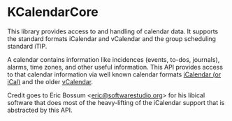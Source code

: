 # KCalendarCore #

This library provides access to and handling of calendar data.
It supports the standard formats iCalendar and vCalendar and the
group scheduling standard iTIP.

A calendar contains information like incidences (events, to-dos, journals),
alarms, time zones, and other useful information.  This API provides
access to that calendar information via well known calendar formats
[iCalendar (or iCal)](https://en.wikipedia.org/wiki/Icalendar) and the older
[vCalendar](https://en.wikipedia.org/wiki/VCalendar).
 
Credit goes to Eric Bossum \<eric@softwarestudio.org\> for his libical
software that does most of the heavy-lifting of the iCalendar support
that is abstracted by this API.
